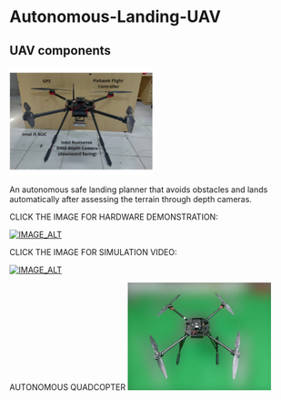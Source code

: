 # Autonomous-Landing-UAV
## UAV components

<p align="left">
  <img src="https://github.com/manoharbhat/Autonomous-Landing-UAV/blob/master/downward_drone.png" width=50% height=50%>
</p> 
An autonomous safe landing planner that avoids obstacles and lands automatically after assessing the terrain through depth cameras.

CLICK THE IMAGE FOR HARDWARE DEMONSTRATION:


[![IMAGE_ALT](https://img.youtube.com/vi/pO-g0E1Fz34/0.jpg)](https://www.youtube.com/watch?v=pO-g0E1Fz34)


CLICK THE IMAGE FOR SIMULATION VIDEO:


[![IMAGE_ALT](https://img.youtube.com/vi/377WQKVdjBY/0.jpg)](https://www.youtube.com/watch?v=377WQKVdjBY)


AUTONOMOUS QUADCOPTER
  <img src="https://github.com/manoharbhat/Autonomous-Landing-UAV/blob/master/drone.jpg" width=50% height=50%>
